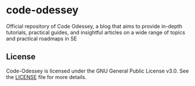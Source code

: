 # code-odessey

Official repository of Code Odessey, a blog that aims to provide in-depth tutorials, practical guides, and insightful articles on a wide range of topics and practical roadmaps in SE

## License

Code-Odessey is licensed under the GNU General Public License v3.0. See the [LICENSE](LICENSE) file for more details.

